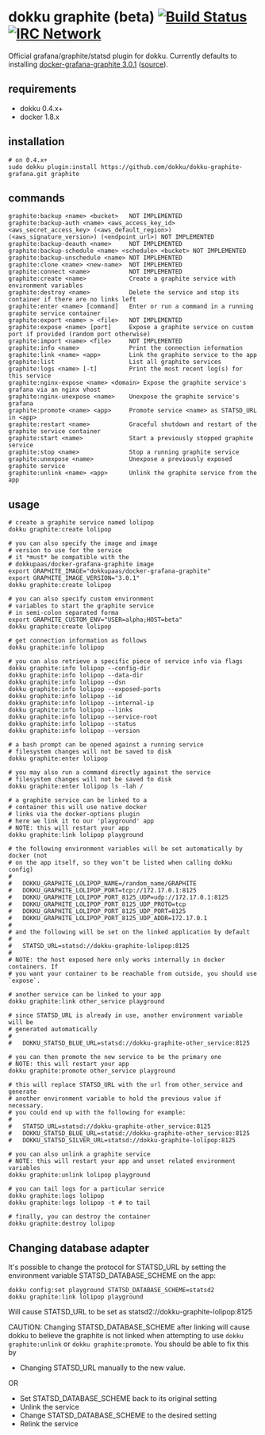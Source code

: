 # dokku graphite (beta) [![Build Status](https://img.shields.io/travis/dokku/dokku-graphite-grafana.svg?branch=master "Build Status")](https://travis-ci.org/dokku/dokku-graphite-grafana) [![IRC Network](https://img.shields.io/badge/irc-freenode-blue.svg "IRC Freenode")](https://webchat.freenode.net/?channels=dokku)

Official grafana/graphite/statsd plugin for dokku. Currently defaults to installing [docker-grafana-graphite 3.0.1](https://hub.docker.com/r/dokkupaas/docker-grafana-graphite) ([source](https://github.com/dokku/docker-grafana-graphite)).

## requirements

- dokku 0.4.x+
- docker 1.8.x

## installation

```shell
# on 0.4.x+
sudo dokku plugin:install https://github.com/dokku/dokku-graphite-grafana.git graphite
```

## commands

```
graphite:backup <name> <bucket>   NOT IMPLEMENTED
graphite:backup-auth <name> <aws_access_key_id> <aws_secret_access_key> (<aws_default_region>) (<aws_signature_version>) (<endpoint_url>) NOT IMPLEMENTED
graphite:backup-deauth <name>     NOT IMPLEMENTED
graphite:backup-schedule <name> <schedule> <bucket> NOT IMPLEMENTED
graphite:backup-unschedule <name> NOT IMPLEMENTED
graphite:clone <name> <new-name>  NOT IMPLEMENTED
graphite:connect <name>           NOT IMPLEMENTED
graphite:create <name>            Create a graphite service with environment variables
graphite:destroy <name>           Delete the service and stop its container if there are no links left
graphite:enter <name> [command]   Enter or run a command in a running graphite service container
graphite:export <name> > <file>   NOT IMPLEMENTED
graphite:expose <name> [port]     Expose a graphite service on custom port if provided (random port otherwise)
graphite:import <name> <file>     NOT IMPLEMENTED
graphite:info <name>              Print the connection information
graphite:link <name> <app>        Link the graphite service to the app
graphite:list                     List all graphite services
graphite:logs <name> [-t]         Print the most recent log(s) for this service
graphite:nginx-expose <name> <domain> Expose the graphite service's grafana via an nginx vhost
graphite:nginx-unexpose <name>    Unexpose the graphite service's grafana
graphite:promote <name> <app>     Promote service <name> as STATSD_URL in <app>
graphite:restart <name>           Graceful shutdown and restart of the graphite service container
graphite:start <name>             Start a previously stopped graphite service
graphite:stop <name>              Stop a running graphite service
graphite:unexpose <name>          Unexpose a previously exposed graphite service
graphite:unlink <name> <app>      Unlink the graphite service from the app
```

## usage

```shell
# create a graphite service named lolipop
dokku graphite:create lolipop

# you can also specify the image and image
# version to use for the service
# it *must* be compatible with the
# dokkupaas/docker-grafana-graphite image
export GRAPHITE_IMAGE="dokkupaas/docker-grafana-graphite"
export GRAPHITE_IMAGE_VERSION="3.0.1"
dokku graphite:create lolipop

# you can also specify custom environment
# variables to start the graphite service
# in semi-colon separated forma
export GRAPHITE_CUSTOM_ENV="USER=alpha;HOST=beta"
dokku graphite:create lolipop

# get connection information as follows
dokku graphite:info lolipop

# you can also retrieve a specific piece of service info via flags
dokku graphite:info lolipop --config-dir
dokku graphite:info lolipop --data-dir
dokku graphite:info lolipop --dsn
dokku graphite:info lolipop --exposed-ports
dokku graphite:info lolipop --id
dokku graphite:info lolipop --internal-ip
dokku graphite:info lolipop --links
dokku graphite:info lolipop --service-root
dokku graphite:info lolipop --status
dokku graphite:info lolipop --version

# a bash prompt can be opened against a running service
# filesystem changes will not be saved to disk
dokku graphite:enter lolipop

# you may also run a command directly against the service
# filesystem changes will not be saved to disk
dokku graphite:enter lolipop ls -lah /

# a graphite service can be linked to a
# container this will use native docker
# links via the docker-options plugin
# here we link it to our 'playground' app
# NOTE: this will restart your app
dokku graphite:link lolipop playground

# the following environment variables will be set automatically by docker (not
# on the app itself, so they won’t be listed when calling dokku config)
#
#   DOKKU_GRAPHITE_LOLIPOP_NAME=/random_name/GRAPHITE
#   DOKKU_GRAPHITE_LOLIPOP_PORT=tcp://172.17.0.1:8125
#   DOKKU_GRAPHITE_LOLIPOP_PORT_8125_UDP=udp://172.17.0.1:8125
#   DOKKU_GRAPHITE_LOLIPOP_PORT_8125_UDP_PROTO=tcp
#   DOKKU_GRAPHITE_LOLIPOP_PORT_8125_UDP_PORT=8125
#   DOKKU_GRAPHITE_LOLIPOP_PORT_8125_UDP_ADDR=172.17.0.1
#
# and the following will be set on the linked application by default
#
#   STATSD_URL=statsd://dokku-graphite-lolipop:8125
#
# NOTE: the host exposed here only works internally in docker containers. If
# you want your container to be reachable from outside, you should use `expose`.

# another service can be linked to your app
dokku graphite:link other_service playground

# since STATSD_URL is already in use, another environment variable will be
# generated automatically
#
#   DOKKU_STATSD_BLUE_URL=statsd://dokku-graphite-other_service:8125

# you can then promote the new service to be the primary one
# NOTE: this will restart your app
dokku graphite:promote other_service playground

# this will replace STATSD_URL with the url from other_service and generate
# another environment variable to hold the previous value if necessary.
# you could end up with the following for example:
#
#   STATSD_URL=statsd://dokku-graphite-other_service:8125
#   DOKKU_STATSD_BLUE_URL=statsd://dokku-graphite-other_service:8125
#   DOKKU_STATSD_SILVER_URL=statsd://dokku-graphite-lolipop:8125

# you can also unlink a graphite service
# NOTE: this will restart your app and unset related environment variables
dokku graphite:unlink lolipop playground

# you can tail logs for a particular service
dokku graphite:logs lolipop
dokku graphite:logs lolipop -t # to tail

# finally, you can destroy the container
dokku graphite:destroy lolipop
```

## Changing database adapter

It's possible to change the protocol for STATSD_URL by setting
the environment variable STATSD_DATABASE_SCHEME on the app:

```
dokku config:set playground STATSD_DATABASE_SCHEME=statsd2
dokku graphite:link lolipop playground
```

Will cause STATSD_URL to be set as
statsd2://dokku-graphite-lolipop:8125

CAUTION: Changing STATSD_DATABASE_SCHEME after linking will cause dokku to
believe the graphite is not linked when attempting to use `dokku graphite:unlink`
or `dokku graphite:promote`.
You should be able to fix this by

- Changing STATSD_URL manually to the new value.

OR

- Set STATSD_DATABASE_SCHEME back to its original setting
- Unlink the service
- Change STATSD_DATABASE_SCHEME to the desired setting
- Relink the service
